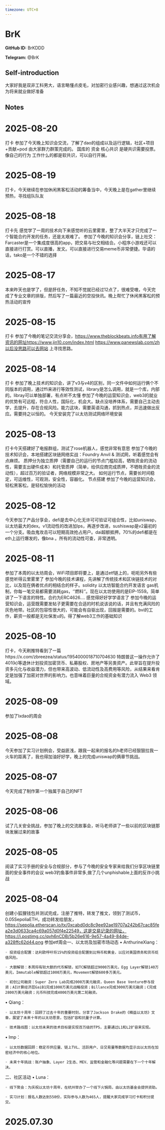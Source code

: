 ```yaml
---
timezone: UTC+8
---
```


# BrK

**GitHub ID:** BrKDDD

**Telegram:** @BrK

## Self-introduction

大家好我是双非工科男大，语言略懂点皮毛，对加密行业感兴趣，想通过这次机会为将来就业做好准备

## Notes

<!-- Content_START -->
# 2025-08-20

打卡
参加了今天晚上知识会交流，了解了dao的组成以及运行逻辑，社区+项目+贡献+pod
由大家群力群策完成的。
国库的 资金 核心共识 是硬共识需要投票。像自己的行为 工作什么的都是软共识，可以自行开展。

# 2025-08-19

打卡，今天继续在参加休闲黑客松活动的筹备当中，今天晚上是在gather里继续预热，寻找组队队友

# 2025-08-18

打卡先
感觉学了一周的技术向下来感觉听的云里雾里，整了大半天才只完成了一个智能合约开发的任务，还是太艰难了。
参加了今晚的知识会分享，链上社交：Farcaster是一个集成度很高的app，把交易与社交相结合。小程序小游戏还可以直接进行打赏。可以直播，发文。可以直接进行交易meme币非常便捷。华语的话，tako是一个不错的选择

# 2025-08-17

本来昨天也是学了，但是肝任务，不知不觉就已经过12点了，很难受嗷，今天完成了专业文章的排版，然后写了一篇最近的空投快讯。晚上帮忙了休闲黑客松的预热活动的宣传

# 2025-08-15

打卡
参加了今晚的笔记交流分享会，https://www.theblockbeats.info有用了解资讯的网址https://www.jin10.com/index.html
https://www.panewslab.com/zh以后没思路可以去网站 上寻找思路。

# 2025-08-14

打卡
参加了晚上技术的知识会，讲了v3与v4的区别，同一文件中如何运行俩个不同版本的调用，通过ffi来进行等效性测试，library是怎么调用，就是一个库，内部的。libray可以单独部署，有点听不太懂
参加了今晚的运营知识会，web3的就业的优势有可远程，符合人性，国际化，机会大。缺点没培养体系，需要自己主动去学，去提升，存在合规风险。能力这块，需要英语沟通，抓到热点，并迅速做出反应。需要持之以恒的。
今天安装完了以太坊测试网络环境安装

# 2025-08-13

打卡今天搭建好了电报群组，测试了rose机器人，感觉非常有意思
参加了今晚的技术知识会，本地搭建区块链网络实战：Foundry Anvil & 测试网，听着感觉会有点麻烦。
质押分为独立质押（需要自己的运行的节点门槛较高，牺牲资金的流动性，需要支出硬件成本）和托管质押（简单，给供应商完成质押，不牺牲资金的流动性），超过百万的验证者，网络规模非常之大。
如何运行节点，需要长时间稳定，可运维性，可观测，安全性，容器化。
节点搭建
参加了今晚的运营知识会，轻松黑客松，是轻松愉快的活动

# 2025-08-12

今天参加了产品分享会，defi是去中心化无许可可验证可组合性，比如uniswap，以太坊最大的dex。v1流动性的改进加lps，再逐步改进，sushiswap是v2最初的一个分支。吸血鬼攻击可以短期高效抢占用户。dai超额抵押。70%的defi都是在eth上运行爆发的，像bna 。所有的流动性可查，非常透明。

# 2025-08-11

参加了本周的以太坊周会，WiFi项目即将要上，是通过etf链上的，呃呃另外有些感觉听得云里雾里了
参加今晚的技术课程，先讲解了传统技术和区块链技术的对比，以及现在俩者优点的相结合的样子。solidity 以太坊智能合约开发语言 gas机制，你每一笔交易都需要消耗gas，‘’燃料‘’。现在以太坊使用的是EIP-1559。简单讲了一下语言的特性。合约为ERC4626....
感觉得好好学学语言了
参加今晚的运营知识会，运营既需要发帖子更需要在合适的时机说该说的话，并且有充满风险的灰色地带。社区的包容性很大的，可能会有自驱出现，回报是需要的。bvi的工作，薪资一般都是无社保发u的。得了解web3工作的基础知识

# 2025-08-10

打卡，今天刷推特看到了一篇https://x.com/zbreezea/status/1954000018710704630
特朗普这一操作允许了401(k)等退休计划投资加密货币、私募股权、房地产等另类资产。此举旨在提升投资多元化与收益潜力，但也带来高波动、低流动性及高费用等风险，从结果来看肯定是加强了加密对世界的影响力。也意味着巨量的合规资金有潜力流入 Web3 领域。

# 2025-08-09

参加了lxdao的周会

# 2025-08-08

今天参加了实习计划例会，受益匪浅，跟我一起来的报名的h老师已经狠狠拉我一火车的距离了，我也得加油好好学，晚上的完成uniswap的俩章节挑战。

# 2025-08-07

今天完成了制作第一个独属于自己的NFT

# 2025-08-06

试了几关安全挑战，参加了晚上的交流故事会，听马老师讲了一些以前的区块链那块发展过来的故事

# 2025-08-05

阅读了实习手册的安全与合规部分，参与了今晚的安全专家来给我们分享区块链里面的安全事件的会议
web3钓鱼事件非常多,做了几个unphishable上面的反诈小挑战

# 2025-08-04

创建小狐狸钱包并测试完成，注册了推特，转发了推文，领到了测试币，0.05SepoliaETH，成功转发给朋友，https://sepolia.etherscan.io/tx/0xcabd0dc8c9ee92ae19707a242b67cac85fea2e3d0633ca4c69a057d0f4e22549，这是交易记录的网址，https://i.postimg.cc/qvh6nCDB/5b26e616-9e57-4a49-84de-a328ffc62d44.png
参加etf周会一、以太坊及加密市场动态
• AnthurineXiang：

    ◦ 投资组合配置：达利欧呼吁将15%的投资组合配置到比特币和黄金，以应对美国债务和货币贬值风险。

    ◦ 大额解锁：本周将有较大额的代币解锁，如TC解锁超过9000万美元，Egg Layer解锁140万美元，Immutable解锁超过1000万美元，Movement解锁600多万美元。

    ◦ 初创公司融资：Super Zero Lab完成2000万美元融资，Queen Base Venture参与投资；AI计算经济层GaiB1完成1000万美元战略投资；Billance完成3000万美元融资；C完成2800万美元融资；元币科技完成4000万美元第二轮融资。

• Qiang：

    ◦ 以太坊十周年：回顾了过去十年的重要时刻，分享了Jackson Drake的《精益以太坊》文章，展望了未来十年的以太坊愿景，包括扩容和抗量子计算。

    ◦ 技术路线图：以太坊未来的技术目标是实现百万级的TPS，主要通过L1和L2扩容来实现。

• lmp：

    ◦ 以太坊数据回顾：稳定币供应量、链上TVL、活跃用户、日交易量等数据均显示出以太坊在加密经济中的核心地位。

    ◦ 未来十年挑战：账户抽象、Layer 2生态、MEV、监管和金融化等问题需要在下一个十年解决。

二、社区活动
• Luna：

    ◦ 线下聚会：为庆祝以太坊十周年，在杭州举办了一个线下火锅局，由以太坊基金会提供资助。

    ◦ 实习计划：报名人数达到550份，实际参与人数为465人，提醒大家完成学习打卡和积分提交。


# 2025.07.30


<!-- Content_END -->
